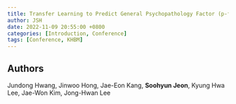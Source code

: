 ```yaml
---
title: Transfer Learning to Predict General Psychopathology Factor (p-factor) using Scanner-Generalization Neural Networks in Adolescents based on Resting-State Functional Connectivity
author: JSH
date: 2022-11-09 20:55:00 +0800
categories: [Introduction, Conference]
tags: [Conference, KHBM]
---
```


## Authors
Jundong Hwang, Jinwoo Hong, Jae-Eon Kang, **Soohyun Jeon**, Kyung Hwa Lee, Jae-Won Kim, Jong-Hwan Lee
